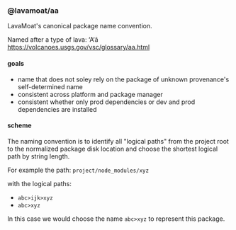 ### @lavamoat/aa

LavaMoat's canonical package name convention.

Named after a type of lava: ‘A‘ā https://volcanoes.usgs.gov/vsc/glossary/aa.html

#### goals

- name that does not soley rely on the package of unknown provenance's self-determined name
- consistent across platform and package manager
- consistent whether only prod dependencies or dev and prod dependencies are installed

#### scheme

The naming convention is to identify all "logical paths" from the project root to the normalized package disk location and choose the shortest logical path by string length.

For example the path: `project/node_modules/xyz`

with the logical paths:

- `abc>ijk>xyz`
- `abc>xyz`

In this case we would choose the name `abc>xyz` to represent this package.
